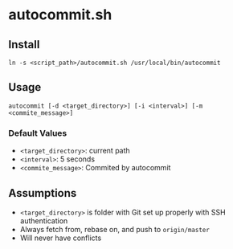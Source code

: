 # autocommit.sh

## Install
```ln -s <script_path>/autocommit.sh /usr/local/bin/autocommit```

## Usage
```autocommit [-d <target_directory>] [-i <interval>] [-m <commite_message>]```
### Default Values
- `<target_directory>`: current path
- `<interval>`: 5 seconds
- `<commite_message>`: Commited by autocommit

## Assumptions
- `<target_directory>` is folder with Git set up properly with SSH authentication
- Always fetch from, rebase on, and push to `origin/master`
- Will never have conflicts
